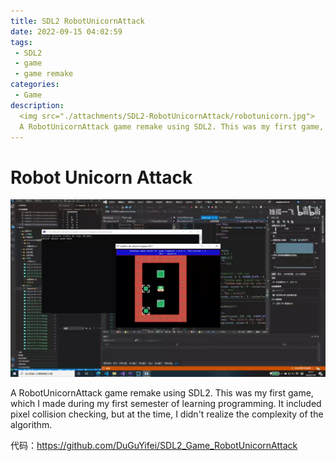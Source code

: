 ```yaml
---
title: SDL2 RobotUnicornAttack
date: 2022-09-15 04:02:59
tags:
 - SDL2
 - game
 - game remake
categories:
 - Game
description:
  <img src="./attachments/SDL2-RobotUnicornAttack/robotunicorn.jpg">
  A RobotUnicornAttack game remake using SDL2. This was my first game, which I made during my first semester of learning programming. It included pixel collision checking, but at the time, I didn't realize the complexity of the algorithm.
---
```


# Robot Unicorn Attack
![](attachments/SDL2-Sokoban/2022-09-15-04-28-46.png)

A RobotUnicornAttack game remake using SDL2. This was my first game, which I made during my first semester of learning programming. It included pixel collision checking, but at the time, I didn't realize the complexity of the algorithm.

代码：https://github.com/DuGuYifei/SDL2_Game_RobotUnicornAttack
